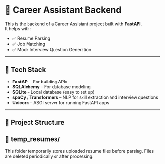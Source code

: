 # 🎯 Career Assistant Backend

This is the backend of a Career Assistant project built with **FastAPI**.  
It helps with:
- ✅ Resume Parsing
- ✅ Job Matching
- ✅ Mock Interview Question Generation

---

## 🔧 Tech Stack

- **FastAPI** – For building APIs
- **SQLAlchemy** – For database modeling
- **SQLite** – Local database (easy to set up)
- **spaCy / Transformers** – NLP for skill extraction and interview questions
- **Uvicorn** – ASGI server for running FastAPI apps

---

## 📁 Project Structure

## 📂 temp_resumes/

This folder temporarily stores uploaded resume files before parsing. Files are deleted periodically or after processing.
